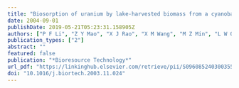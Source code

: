 ```yaml
---
title: "Biosorption of uranium by lake-harvested biomass from a cyanobacterium bloom"
date: 2004-09-01
publishDate: 2019-05-21T05:23:31.158905Z
authors: ["P F Li", "Z Y Mao", "X J Rao", "X M Wang", "M Z Min", "L W Qiu", "Z L Liu"]
publication_types: ["2"]
abstract: ""
featured: false
publication: "*Bioresource Technology*"
url_pdf: "https://linkinghub.elsevier.com/retrieve/pii/S0960852403003559"
doi: "10.1016/j.biortech.2003.11.024"
---
```


